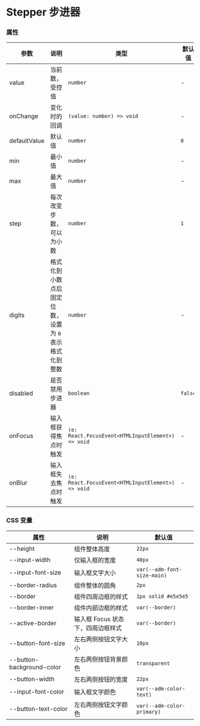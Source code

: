 # Stepper 步进器

<code src="./demos/index.tsx"></code>
<code src="./demos/demo.tsx" debug></code>

### 属性

| 参数         | 说明                                                  | 类型                                              | 默认值  |
| ------------ | ----------------------------------------------------- | ------------------------------------------------- | ------- |
| value        | 当前数，受控值                                        | `number`                                          | -       |
| onChange     | 变化时的回调                                          | `(value: number) => void`                         | -       |
| defaultValue | 默认值                                                | `number`                                          | `0`     |
| min          | 最小值                                                | `number`                                          | -       |
| max          | 最大值                                                | `number`                                          | -       |
| step         | 每次改变步数，可以为小数                              | `number`                                          | `1`     |
| digits       | 格式化到小数点后固定位数，设置为 `0` 表示格式化到整数 | `number`                                          | -       |
| disabled     | 是否禁用步进器                                        | `boolean`                                         | `false` |
| onFocus      | 输入框获得焦点时触发                                  | `(e: React.FocusEvent<HTMLInputElement>) => void` | -       |
| onBlur       | 输入框失去焦点时触发                                  | `(e: React.FocusEvent<HTMLInputElement>) => void` | -       |

### CSS 变量

| 属性                      | 说明                              | 默认值                      |
| ------------------------- | --------------------------------- | --------------------------- |
| --height                  | 组件整体高度                      | `22px`                      |
| --input-width             | 仅输入框的宽度                    | `40px`                      |
| --input-font-size         | 输入框文字大小                    | `var(--adm-font-size-main)` |
| --border-radius           | 组件整体的圆角                    | `2px`                       |
| --border                  | 组件四周边框的样式                | `1px solid #e5e5e5`         |
| --border-inner            | 组件内部边框的样式                | `var(--border)`             |
| --active-border           | 输入框 Focus 状态下，四周边框样式 | `var(--border)`             |
| --button-font-size        | 左右两侧按钮文字大小              | `10px`                      |
| --button-background-color | 左右两侧按钮背景颜色              | `transparent`               |
| --button-width            | 左右两侧按钮的宽度                | `22px`                      |
| --input-font-color        | 输入框文字颜色                    | `var(--adm-color-text)`     |
| --button-text-color       | 左右两侧按钮文字颜色              | `var(--adm-color-primary)`  |
